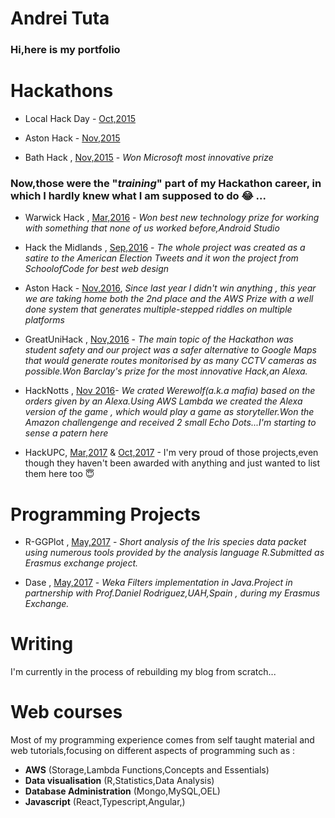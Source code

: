 # Andrei Tuta

### Hi,here is my portfolio
# Hackathons
* Local Hack Day - [Oct,2015 ](https://devpost.com/software/hackalarm-zm1tcr)

* Aston Hack - [Nov,2015](https://devpost.com/software/safedrive-ails80) 

* Bath Hack , [Nov,2015](https://devpost.com/software/technoquery ) - *Won Microsoft most innovative prize* 

### Now,those were the "*training*" part of my Hackathon career, in which I hardly knew what I am supposed to do 😂  ...

* Warwick Hack , [Mar,2016](https://devpost.com/software/nfccards) - *Won best new technology prize for working with something that none of us worked before,Android Studio* 

* Hack the Midlands , [Sep,2016](https://devpost.com/software/election-bot) - *The whole project was created as a satire to the American Election Tweets and it won the project from SchoolofCode for best web design*

* Aston Hack - [Nov,2016](https://devpost.com/software/wildgoosechase), *Since last year I didn't win anything , this year we are taking home both the 2nd place and the AWS Prize with a well done system that generates multiple-stepped riddles on multiple platforms*

* GreatUniHack , [Nov,2016](https://devpost.com/software/safewalker) - *The main topic of the Hackathon was student safety and our project was a safer alternative to Google Maps that would generate routes monitorised by as many CCTV cameras as possible.Won Barclay's prize for the most innovative Hack,an Alexa.* 

* HackNotts , [Nov 2016](https://devpost.com/software/alexa-the-werewolf)- *We crated Werewolf(*a.k.a mafia*) based on the orders given by an Alexa.Using AWS Lambda we created the Alexa version of the game , which would play a game as storyteller.Won the Amazon challengenge and received 2 small Echo Dots...I'm starting to sense a patern here*

* HackUPC, [Mar,2017](https://devpost.com/software/amisafe-sq2fv9) & [Oct,2017](https://devpost.com/software/notarealalexa) - I'm very proud of those projects,even though they haven't been awarded with anything and just wanted to list them here too 😇


# Programming Projects

* R-GGPlot , [May,2017](https://github.com/AndreiTuta/R-GGplot) - *Short analysis of the Iris species data packet using numerous tools provided by the analysis language R.Submitted as Erasmus exchange project.*

* Dase , [May,2017](https://github.com/AndreiTuta/DASE) - *Weka Filters implementation in Java.Project in partnership with Prof.Daniel Rodriguez,UAH,Spain , during my Erasmus Exchange.*
# Writing 
I'm currently in the process of rebuilding my blog from scratch...

# Web courses
Most of my programming experience comes from self taught material and web tutorials,focusing on different aspects of programming such as : 

* __AWS__ (Storage,Lambda Functions,Concepts and Essentials)
* __Data visualisation__ (R,Statistics,Data Analysis)
* __Database Administration__ (Mongo,MySQL,OEL)
* __Javascript__ (React,Typescript,Angular,)
